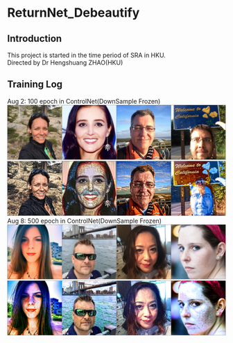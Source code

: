 # ReturnNet_Debeautify
## Introduction
This project is started in the time period of SRA in HKU.  
Directed by Dr Hengshuang ZHAO(HKU)
## Training Log
Aug 2: 100 epoch in ControlNet(DownSample Frozen)
<img src= log_pics/reconstruction_gs-008081_e-000101_b-000000.png></img>
<img src= log_pics/samples_cfg_scale_9.00_gs-008081_e-000101_b-000000.png></img>
Aug 8: 500 epoch in ControlNet(DownSample Frozen)
<img src=log_pics/reconstruction_gs-039921_e-000499_b-000000.png></img>
<img src=log_pics/samples_cfg_scale_9.00_gs-039921_e-000499_b-000000.png></img>